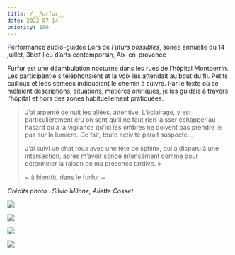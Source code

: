 ```yaml
---
title: /__Furfur__
date: 2022-07-14
priority: 100
---
```

Performance audio-guidée
Lors de *Futurs possibles*, soirée annuelle du 14 juillet,
3bisf lieu d’arts contemporain, Aix-en-provence

Furfur est une déambulation nocturne dans les rues de l’hôpital Montperrin. Les participant·e·s téléphonaient et la voix les attendait au bout du fil. Petits cailloux et leds semées indiquaient le chemin à suivre.
Par le texte où se mêlaient descriptions, situations, matières oniriques, je les guidais à travers l’hôpital et hors des zones habituellement pratiquées.

> J’ai arpenté de nuit les allées, attentive.
> L’éclairage, y est particulièrement cru
> on sent
> qu’il ne faut rien laisser échapper au hasard
> ou à la vigilance
> qu’ici les ombres ne doivent pas prendre le pas sur la lumière.
> De fait,
> toute activité parait suspecte…
>
> J’ai suivi un chat roux avec une tête de sphinx,
> qui a disparu à une intersection, après m’avoir sondé intensément comme pour déterminer la raison de ma présence tardive. »
>
> \~ à bientôt, dans le furfur \~

*Crédits photo : Silvio Milone, Aliette Cosset*

![](src/assets/images/projects/furfur/0.jpg)

![](src/assets/images/projects/furfur/1.jpg)

![](src/assets/images/projects/furfur/2.jpg)

![](src/assets/images/projects/furfur/3.jpg)
